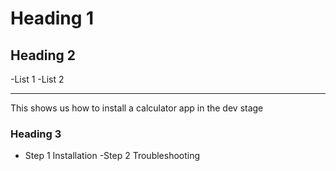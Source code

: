 # Heading 1

## Heading 2 
-List 1
-List 2

---------------

This shows us how to install a calculator app in the dev stage

### Heading 3
- Step 1 Installation
-Step 2 Troubleshooting
